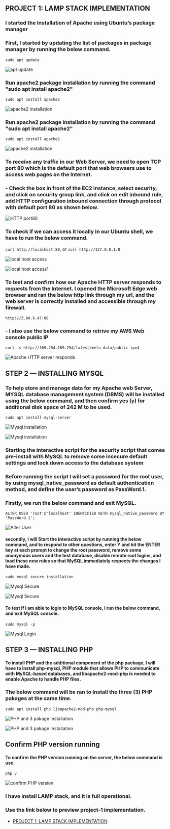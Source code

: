 ## PROJECT 1: LAMP STACK IMPLEMENTATION

### I started the Installation of Apache using Ubuntu’s package manager

### First, I started by updating the list of packages in package manager by running the below command.

 `sudo apt update`

 ![apt update](./images/apt-update.jpg)

 ### Run apache2 package installation by running the command "sudo apt install apache2"

 `sudo apt install apache2`

 ![apache2 installation](./images/apache2-installation.jpg)

 ### Run apache2 package installation by running the command "sudo apt install apache2"

 `sudo apt install apache2`

 ![apache2 installation](./images/apache2-status.jpg)

### To receive any traffic in our Web Server, we need to open TCP port 80 which is the default port that web browsers use to access web pages on the Internet.
### - Check the box in front of the EC2 instance, select security, and click on security group link, and click on edit inbound rule, add HTTP configuration inbound connection through protocol with default port 80 as shown below.

 ![HTTP port80](./images/HTTP-port-80.jpg)

 ### To check if we can access it locally in our Ubuntu shell, we have to run the below command.

 `curl http://localhost:80`, or `curl http://127.0.0.1:8`

![local host access](./images/localhost-access.jpg)

![local host access1](./images/local-host-access1.jpg)

### To test and confirm how our Apache HTTP server responds to requests from the Internet. I opened the Microsoft Edge web browser and ran the below http link through my url, and the web server is correctly installed and accessible through my firewall.

`http://3.84.6.47:80`

### - I also use the below command to retrive my AWS Web console public IP

`curl -s http://169.254.169.254/latest/meta-data/public-ipv4`

![Apache HTTP server responds](./images/Apache-HTTP-server-responds.jpg)

## STEP 2 — INSTALLING MYSQL

### To help store and manage data for my Apache web Server, MYSQL database management system (DBMS) will be installed using the below command, and then confirm yes (y) for additional disk space of 242 M to be used.

`sudo apt install mysql-server`

![Mysql installation](./images/Mysql-installation.jpg)

![Mysql installation](./images/Mysql-installation1.jpg)

### Starting the interactive script for the security script that comes pre-install with MySQL to remove some insecure default settings and lock down access to the database system

### Before running the script I will set a password for the root user, by using mysql_native_password as default authentication method, and define the user’s password as PassWord.1.

### Firstly, we run the below command and exit MySQL.

`ALTER USER 'root'@'localhost' IDENTIFIED WITH mysql_native_password BY 'PassWord.1';`

![Alter User](./images/ALTER-USER.jpg)

#### secondly, I will Start the interactive script by running the below command, and to respond to other questions, enter Y and hit the ENTER key at each prompt to change the root password, remove some anonymous users and the test database, disable remote root logins, and load these new rules so that MySQL immediately respects the changes I have made.

`sudo mysql_secure_installation`

![Mysql Secure](./images/mysql-secure.jpg)

![Mysql Secure](./images/mysql-secure1.jpg)

#### To test if I am able to login to MySQL console, I run the below command, and exit MySQL console.

`sudo mysql -p`

![Mysql Login](./images/confirm-lmysql-ogin.jpg)

## STEP 3 — INSTALLING PHP

#### To install PHP and the additional component of the php package, I will have to install php-mysql, PHP module that allows PHP to communicate with MySQL-based databases, and libapache2-mod-php is needed to enable Apache to handle PHP files.

### The below command will be ran to Install the three (3) PHP pakages at the same time.

`sudo apt install php libapache2-mod-php php-mysql`

![PHP and 3 pakage Installation](./images/PHP-3-Installation.jpg)

![PHP and 3 pakage Installation](./images/PHP-3-Installation1.jpg)

## Confirm PHP version running

#### To confirm the PHP version running on the server, the below command is use.

`php v`

![confirm PHP version](./images/PHP%20Version.jpg)

### I have install LAMP stack, and it is full operational.

### Use the link below to preview project-1 implementation.
- [PROJECT 1: LAMP STACK IMPLEMENTATION](https://github.com/Tasbaba/Project-1/blob/main/project-1.md)






 